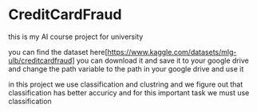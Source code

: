 # CreditCardFraud
this is my AI course project for university

you can find the dataset here[https://www.kaggle.com/datasets/mlg-ulb/creditcardfraud]
you can download it and save it to your google drive and change the path variable to the path in your google drive and use it

in this project we use classification and clustring and we figure out that classification  has better accuricy and for this important task we must use classification
